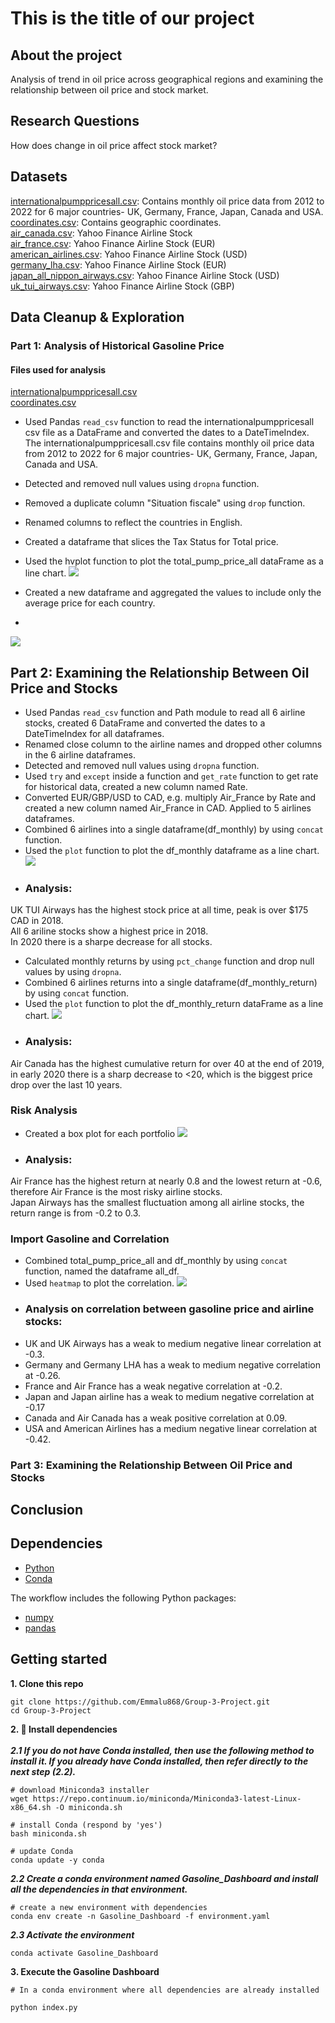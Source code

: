 # This is the title of our project


## About the project

Analysis of trend in oil price across geographical regions and examining the relationship between oil price and stock market. 

## Research Questions
How does change in oil price affect stock market? <br>


## Datasets
[internationalpumppricesall.csv](https://github.com/Emmalu868/Group-3-Project/blob/main/Resources/internationalpumppricesall.csv): Contains monthly oil price data from 2012 to 2022 for 6 major countries- UK, Germany, France, Japan, Canada and USA. <br>
[coordinates.csv](https://github.com/Emmalu868/Group-3-Project/blob/main/Resources/coordinates.csv): Contains geographic coordinates. <br>
[air_canada.csv](https://github.com/Emmalu868/Group-3-Project/blob/main/Airline%20Data/Airline/air_canada.csv): Yahoo Finance Airline Stock <br>
[air_france.csv](https://github.com/Emmalu868/Group-3-Project/blob/main/Airline%20Data/Airline/air_france.csv): Yahoo Finance Airline Stock (EUR) <br>
[american_airlines.csv](https://github.com/Emmalu868/Group-3-Project/blob/main/Airline%20Data/Airline/american_airlines.csv): Yahoo Finance Airline Stock (USD) <br>
[germany_lha.csv](https://github.com/Emmalu868/Group-3-Project/blob/main/Airline%20Data/Airline/germany_lha.csv): Yahoo Finance Airline Stock (EUR) <br>
[japan_all_nippon_airways.csv](https://github.com/Emmalu868/Group-3-Project/blob/main/Airline%20Data/Airline/japan_all_nippon_airways.csv): Yahoo Finance Airline Stock (USD) <br>
[uk_tui_airways.csv](https://github.com/Emmalu868/Group-3-Project/blob/main/Airline%20Data/Airline/uk_tui_airways.csv): Yahoo Finance Airline Stock (GBP) <br>

## Data Cleanup & Exploration
### Part 1: Analysis of Historical Gasoline Price
#### Files used for analysis 
[internationalpumppricesall.csv](https://github.com/Emmalu868/Group-3-Project/blob/main/Resources/internationalpumppricesall.csv)<br>
[coordinates.csv](https://github.com/Emmalu868/Group-3-Project/blob/main/Resources/coordinates.csv)<br>

* Used Pandas `read_csv` function to read the internationalpumppricesall csv file as a DataFrame and converted the dates to a DateTimeIndex. The internationalpumppricesall.csv file contains monthly oil price data from 2012 to 2022 for 6 major countries- UK, Germany, France, Japan, Canada and USA. 
* Detected and removed null values using `dropna` function.
* Removed a duplicate column "Situation fiscale" using `drop` function.
* Renamed columns to reflect the countries in English.
* Created a dataframe that slices the Tax Status for Total price.
* Used the hvplot function to plot the total_pump_price_all dataFrame as a line chart. 
![](https://github.com/Emmalu868/Group-3-Project/blob/main/Images/monthly_pump_price.png)

* Created a new dataframe and aggregated the values to include only the average price for each country.
* 
![](https://github.com/Emmalu868/Group-3-Project/blob/main/Images/pump_price_geoview.png)
 
## Part 2: Examining the Relationship Between Oil Price and Stocks
* Used Pandas `read_csv` function and Path module to read all 6 airline stocks, created 6 DataFrame and converted the dates to a DateTimeIndex for all dataframes.
* Renamed close column to the airline names and dropped other columns in the 6 airline dataframes.
* Detected and removed null values using `dropna` function.
* Used `try` and `except` inside a function and `get_rate` function to get rate for historical data, created a new column named Rate.
* Converted EUR/GBP/USD to CAD, e.g. multiply Air_France by Rate and created a new column named Air_France in CAD. Applied to 5 airlines dataframes.
* Combined 6 airlines into a single dataframe(df_monthly) by using `concat` function.
* Used the `plot` function to plot the df_monthly dataframe as a line chart. 
![](https://github.com/Emmalu868/Group-3-Project/blob/main/Airline%20Data/Airline%20Stocks%20Price%20from%202012%20to%202023.png)
- ### Analysis: 
UK TUI Airways has the highest stock price at all time, peak is over $175 CAD in 2018. <br>
All 6 ariline stocks show a highest price in 2018. <br>
In 2020 there is a sharpe decrease for all stocks. <br>

* Calculated monthly returns by using `pct_change` function and drop null values by using `dropna`.
* Combined 6 airlines returns into a single dataframe(df_monthly_return) by using `concat` function.
* Used the `plot` function to plot the df_monthly_return dataFrame as a line chart.
![](https://github.com/Emmalu868/Group-3-Project/blob/main/Airline%20Data/Airline%20Monthly%20Returns%20from%202012%20to%202023.png)
- ### Analysis: <br>
Air Canada has the highest cumulative return for over 40 at the end of 2019, in early 2020 there is a sharp decrease to <20, which is the biggest price drop over the last 10 years.

### Risk Analysis
* Created a box plot for each portfolio
![](https://github.com/Emmalu868/Group-3-Project/blob/main/Airline%20Data/all%20monthly%20return%20box%20plot.png)
- ### Analysis:
Air France has the highest return at nearly 0.8 and the lowest return at -0.6, therefore Air France is the most risky airline stocks. <br>
Japan Airways has the smallest fluctuation among all airline stocks, the return range is from -0.2 to 0.3.<br>

### Import Gasoline and Correlation
* Combined total_pump_price_all and df_monthly by using `concat` function, named the dataframe all_df.
* Used `heatmap` to plot the correlation.
![](https://github.com/Emmalu868/Group-3-Project/blob/main/Airline%20Data/Correlation%20Matrix%20Gasoline%20and%20Airline'.png)
- ### Analysis on correlation between gasoline price and airline stocks:
- UK and UK Airways has a weak to medium negative linear correlation at -0.3.
- Germany and Germany LHA has a weak to medium negative correlation at -0.26.
- France and Air France has a weak negative correlation at -0.2.
- Japan and Japan airline has a weak to medium negative correlation at -0.17
- Canada and Air Canada has a weak positive correlation at 0.09.
- USA and American Airlines has a medium negative linear correlation at -0.42.

### Part 3: Examining the Relationship Between Oil Price and Stocks

## Conclusion




## Dependencies

-   [Python](https://www.python.org/)
-   [Conda](https://conda.io/)  

The workflow includes the following Python packages:
- [numpy](https://pypi.org/project/numpy/)
- [pandas](https://pypi.org/project/pandas/)

## Getting started 

**1. Clone this repo**

    git clone https://github.com/Emmalu868/Group-3-Project.git
    cd Group-3-Project


**2. 🚀 Install dependencies** <br><br>
***2.1 If you do not have Conda installed, then use the following method to install it. If you already have Conda installed, then refer directly to the next step (2.2).***

    # download Miniconda3 installer
    wget https://repo.continuum.io/miniconda/Miniconda3-latest-Linux-x86_64.sh -O miniconda.sh
    
    # install Conda (respond by 'yes')
    bash miniconda.sh
    
    # update Conda
    conda update -y conda
    
  
 ***2.2 Create a conda environment named Gasoline_Dashboard and install all the dependencies in that environment.***<br>
 
 
    # create a new environment with dependencies 
    conda env create -n Gasoline_Dashboard -f environment.yaml
    
    
 ***2.3 Activate the environment***   <br>
 
    conda activate Gasoline_Dashboard
    
**3. Execute the Gasoline Dashboard**

    # In a conda environment where all dependencies are already installed
    
    python index.py
    


